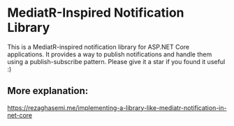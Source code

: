 # MediatR-Inspired Notification Library
This is a MediatR-inspired notification library for ASP.NET Core applications. 
It provides a way to publish notifications and handle them using a publish-subscribe pattern.
Please give it a star if you found it useful :)
## More explanation: 
 
https://rezaghasemi.me/implementing-a-library-like-mediatr-notification-in-net-core
 
 
 
 
